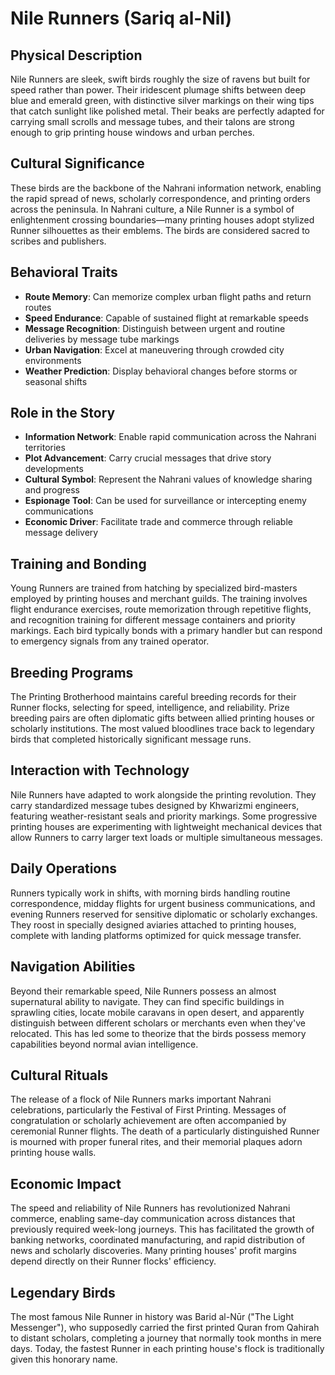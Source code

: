 # Nile Runners (Sariq al-Nil)

## Physical Description
Nile Runners are sleek, swift birds roughly the size of ravens but built for speed rather than power. Their iridescent plumage shifts between deep blue and emerald green, with distinctive silver markings on their wing tips that catch sunlight like polished metal. Their beaks are perfectly adapted for carrying small scrolls and message tubes, and their talons are strong enough to grip printing house windows and urban perches.

## Cultural Significance
These birds are the backbone of the Nahrani information network, enabling the rapid spread of news, scholarly correspondence, and printing orders across the peninsula. In Nahrani culture, a Nile Runner is a symbol of enlightenment crossing boundaries—many printing houses adopt stylized Runner silhouettes as their emblems. The birds are considered sacred to scribes and publishers.

## Behavioral Traits
- **Route Memory**: Can memorize complex urban flight paths and return routes
- **Speed Endurance**: Capable of sustained flight at remarkable speeds
- **Message Recognition**: Distinguish between urgent and routine deliveries by message tube markings
- **Urban Navigation**: Excel at maneuvering through crowded city environments
- **Weather Prediction**: Display behavioral changes before storms or seasonal shifts

## Role in the Story
- **Information Network**: Enable rapid communication across the Nahrani territories
- **Plot Advancement**: Carry crucial messages that drive story developments
- **Cultural Symbol**: Represent the Nahrani values of knowledge sharing and progress
- **Espionage Tool**: Can be used for surveillance or intercepting enemy communications
- **Economic Driver**: Facilitate trade and commerce through reliable message delivery

## Training and Bonding
Young Runners are trained from hatching by specialized bird-masters employed by printing houses and merchant guilds. The training involves flight endurance exercises, route memorization through repetitive flights, and recognition training for different message containers and priority markings. Each bird typically bonds with a primary handler but can respond to emergency signals from any trained operator.

## Breeding Programs
The Printing Brotherhood maintains careful breeding records for their Runner flocks, selecting for speed, intelligence, and reliability. Prize breeding pairs are often diplomatic gifts between allied printing houses or scholarly institutions. The most valued bloodlines trace back to legendary birds that completed historically significant message runs.

## Interaction with Technology
Nile Runners have adapted to work alongside the printing revolution. They carry standardized message tubes designed by Khwarizmi engineers, featuring weather-resistant seals and priority markings. Some progressive printing houses are experimenting with lightweight mechanical devices that allow Runners to carry larger text loads or multiple simultaneous messages.

## Daily Operations
Runners typically work in shifts, with morning birds handling routine correspondence, midday flights for urgent business communications, and evening Runners reserved for sensitive diplomatic or scholarly exchanges. They roost in specially designed aviaries attached to printing houses, complete with landing platforms optimized for quick message transfer.

## Navigation Abilities
Beyond their remarkable speed, Nile Runners possess an almost supernatural ability to navigate. They can find specific buildings in sprawling cities, locate mobile caravans in open desert, and apparently distinguish between different scholars or merchants even when they've relocated. This has led some to theorize that the birds possess memory capabilities beyond normal avian intelligence.

## Cultural Rituals
The release of a flock of Nile Runners marks important Nahrani celebrations, particularly the Festival of First Printing. Messages of congratulation or scholarly achievement are often accompanied by ceremonial Runner flights. The death of a particularly distinguished Runner is mourned with proper funeral rites, and their memorial plaques adorn printing house walls.

## Economic Impact
The speed and reliability of Nile Runners has revolutionized Nahrani commerce, enabling same-day communication across distances that previously required week-long journeys. This has facilitated the growth of banking networks, coordinated manufacturing, and rapid distribution of news and scholarly discoveries. Many printing houses' profit margins depend directly on their Runner flocks' efficiency.

## Legendary Birds
The most famous Nile Runner in history was Barid al-Nūr ("The Light Messenger"), who supposedly carried the first printed Quran from Qahirah to distant scholars, completing a journey that normally took months in mere days. Today, the fastest Runner in each printing house's flock is traditionally given this honorary name.
